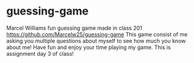 # guessing-game
Marcel Williams
fun guessing game made in class 201
https://github.com/Marcelw25/guessing-game
This game consist of me asking you multiple questions about myself to see how much you know about me! Have fun and enjoy your time playing my game.
This is assignment day 3 of class!

